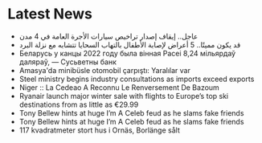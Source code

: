 # Latest News
-  عاجل.. إيقاف إصدار تراخيص سيارات الأجرة العامة في 4 مدن
-  قد يكون مميتًا.. 5 أعراض لإصابة الأطفال بالتهاب السحايا تتشابه مع نزلة البرد
-  Беларусь у канцы 2022 году была вінная Расеі 8,24 мільярдаў даляраў, — Сусьветны банк
-  Amasya'da minibüsle otomobil çarpıştı: Yaralılar var
-  Steel ministry begins industry consultations as imports exceed exports
-  Niger :: La Cedeao A Reconnu Le Renversement De Bazoum
-  Ryanair launch major winter sale with flights to Europe’s top ski destinations from as little as €29.99
-  Tony Bellew hints at huge I’m A Celeb feud as he slams fake friends
-  Tony Bellew hints at huge I’m A Celeb feud as he slams fake friends
-  117 kvadratmeter stort hus i Ornäs, Borlänge sålt
